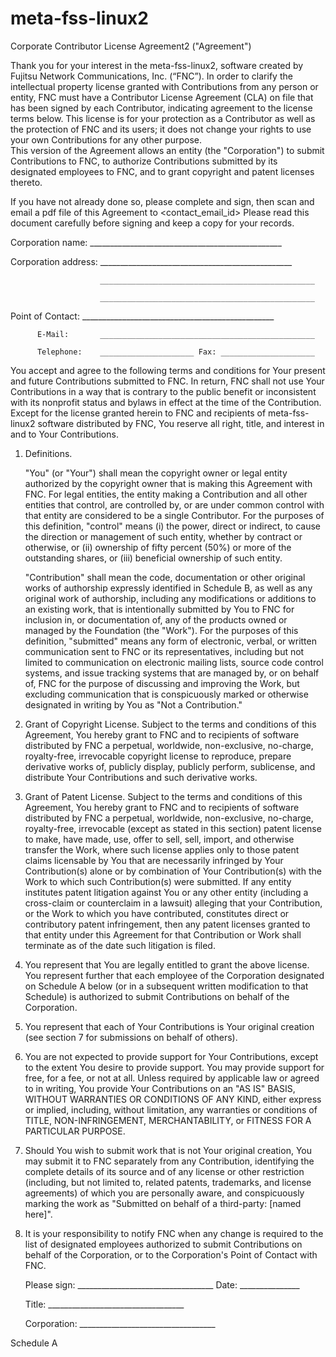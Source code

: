 # meta-fss-linux2
Corporate Contributor License Agreement2 ("Agreement") 
                        
   Thank you for your interest in the meta-fss-linux2, software created by Fujitsu Network Communications, Inc. (“FNC”). In order to clarify the    intellectual property license granted with Contributions from any person    or entity, FNC must have a Contributor License Agreement (CLA)    on file that has been signed by each Contributor, indicating agreement to the license terms below. This license is for your protection as a    Contributor as well as the protection of FNC and its users; it     does not change your rights to use your own Contributions for any other    purpose.  
   This version of the Agreement allows an entity (the "Corporation") to    submit Contributions to FNC, to authorize Contributions     submitted by its designated employees to FNC, and to grant     copyright and patent licenses thereto. 
 
   If you have not already done so, please complete and sign, then scan and    email a pdf file of this Agreement to <contact_email_id>    Please read this document carefully before signing and keep a copy for    your records. 
 
   Corporation name:    ________________________________________________ 
 
   Corporation address: ________________________________________________ 
 
                        ________________________________________________ 
 
                        ________________________________________________ 
 
   Point of Contact:    ________________________________________________ 
 
          E-Mail:       ________________________________________________ 
 
          Telephone:    _____________________ Fax: _____________________ 
 
 
   You accept and agree to the following terms and conditions for Your    present and future Contributions submitted to FNC. In    return, FNC shall not use Your Contributions in a way that    is contrary to the public benefit or inconsistent with its nonprofit    status and bylaws in effect at the time of the Contribution. Except    for the license granted herein to FNC and recipients of meta-fss-linux2 software distributed by FNC, You reserve all right, title,    and interest in and to Your Contributions. 
 
   1. Definitions. 
 
      "You" (or "Your") shall mean the copyright owner or legal entity       authorized by the copyright owner that is making this Agreement       with FNC. For legal entities, the entity making a 
      Contribution and all other entities that control, are controlled by,       or are under common control with that entity are considered to be a 
      single Contributor. For the purposes of this definition, "control"       means (i) the power, direct or indirect, to cause the direction or       management of such entity, whether by contract or otherwise, or       (ii) ownership of fifty percent (50%) or more of the outstanding       shares, or (iii) beneficial ownership of such entity. 
 
      "Contribution" shall mean the code, documentation or other original       works of authorship expressly identified in Schedule B, as well as       any original work of authorship, including 
      any modifications or additions to an existing work, that is       intentionally submitted by You to FNC for inclusion in, or       documentation of, any of the products owned or managed by the       Foundation (the "Work"). For the purposes of this definition, 
      "submitted" means any form of electronic, verbal, or written       communication sent to FNC or its representatives, 
      including but not limited to communication on electronic mailing       lists, source code control systems, and issue tracking systems       that are managed by, or on behalf of, FNC for the       purpose of discussing and improving the Work, but excluding       communication that is conspicuously marked or otherwise designated       in writing by You as "Not a Contribution." 
 
2. Grant of Copyright License. Subject to the terms and conditions       of this Agreement, You hereby grant to FNC and to       recipients of software distributed by FNC a perpetual,       worldwide, non-exclusive, no-charge, royalty-free, irrevocable       copyright license to reproduce, prepare derivative works of,       publicly display, publicly perform, sublicense, and distribute       Your Contributions and such derivative works. 
 
3. Grant of Patent License. Subject to the terms and conditions of       this Agreement, You hereby grant to FNC and to recipients       of software distributed by FNC a perpetual, worldwide,       non-exclusive, no-charge, royalty-free, irrevocable (except as       stated in this section) patent license to make, have made, use,       offer to sell, sell, import, and otherwise transfer the Work,       where such license applies only to those patent claims licensable       by You that are necessarily infringed by Your Contribution(s)       alone or by combination of Your Contribution(s) with the Work to       which such Contribution(s) were submitted. If any entity institutes       patent litigation against You or any other entity (including a       cross-claim or counterclaim in a lawsuit) alleging that your       Contribution, or the Work to which you have contributed, constitutes       direct or contributory patent infringement, then any patent licenses       granted to that entity under this Agreement for that Contribution or       Work shall terminate as of the date such litigation is filed. 
 
4. You represent that You are legally entitled to grant the above       license. You represent further that each employee of the       Corporation designated on Schedule A below (or in a subsequent       written modification to that Schedule) is authorized to submit       Contributions on behalf of the Corporation.  
5. You represent that each of Your Contributions is Your original       creation (see section 7 for submissions on behalf of others). 
 
6. You are not expected to provide support for Your Contributions,       except to the extent You desire to provide support. You may provide       support for free, for a fee, or not at all. Unless required by       applicable law or agreed to in writing, You provide Your 
      Contributions on an "AS IS" BASIS, WITHOUT WARRANTIES OR CONDITIONS       OF ANY KIND, either express or implied, including, without       limitation, any warranties or conditions of TITLE, NON-INFRINGEMENT,       MERCHANTABILITY, or FITNESS FOR A PARTICULAR PURPOSE. 
 
7. Should You wish to submit work that is not Your original creation, 
      You may submit it to FNC separately from any 
      Contribution, identifying the complete details of its source and       of any license or other restriction (including, but not limited       to, related patents, trademarks, and license agreements) of which       you are personally aware, and conspicuously marking the work as       "Submitted on behalf of a third-party: [named here]". 
 
8. It is your responsibility to notify FNC when any change       is required to the list of designated employees authorized to submit       Contributions on behalf of the Corporation, or to the Corporation's       Point of Contact with FNC. 
 
 
 
   Please sign: __________________________________ Date: _______________ 
 
   Title:       __________________________________ 
 
   Corporation: __________________________________ 
 
 
 
 
 
 
 
 
 
 
 
 
 
 
 
 
 
 
 
 
 
 
 
 
 
 
 
Schedule A 
 
   
 
 
 
 
 
 
